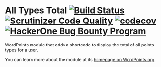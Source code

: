 # All Types Total [![Build Status](https://travis-ci.org/WordPoints/all-types-total.svg?branch=develop)](https://travis-ci.org/WordPoints/all-types-total) [![Scrutinizer Code Quality](https://scrutinizer-ci.com/g/WordPoints/all-types-total/badges/quality-score.png?b=develop)](https://scrutinizer-ci.com/g/WordPoints/all-types-total/?branch=develop) [![codecov](https://codecov.io/gh/WordPoints/all-types-total/branch/master/graph/badge.svg)](https://codecov.io/gh/WordPoints/all-types-total)  [![HackerOne Bug Bounty Program](https://img.shields.io/badge/security-HackerOne-blue.svg)](https://hackerone.com/wordpoints)

WordPoints module that adds a shortcode to display the total of all points types for
a user.

You can learn more about the module at its [homepage on WordPoints.org](https://wordpoints.org/modules/all-types-total/).
